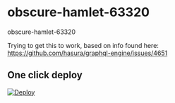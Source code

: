 # obscure-hamlet-63320
obscure-hamlet-63320

Trying to get this to work, based on info found here:
https://github.com/hasura/graphql-engine/issues/4651

## One click deploy
[![Deploy](https://www.herokucdn.com/deploy/button.svg)](https://heroku.com/deploy?template=https://github.com/joshuarobs/obscure-hamlet-63320/tree/master)

